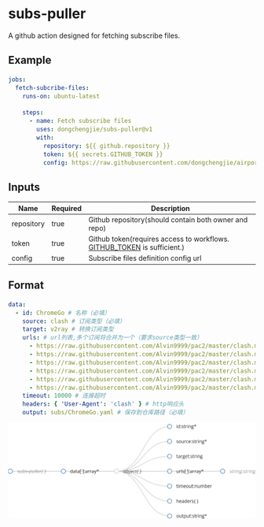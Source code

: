 # subs-puller
A github action designed for fetching subscribe files.

## Example

```yaml
jobs:
  fetch-subcribe-files:
    runs-on: ubuntu-latest

    steps:
      - name: Fetch subscribe files
        uses: dongchengjie/subs-puller@v1
        with:
          repository: ${{ github.repository }}
          token: ${{ secrets.GITHUB_TOKEN }}
          config: https://raw.githubusercontent.com/dongchengjie/airport/main/subs/_config.yaml

```

## Inputs

| Name       | Required | Description                                                  |
| ---------- | -------- | ------------------------------------------------------------ |
| repository | true     | Github repository(should contain both owner and repo)        |
| token      | true     | Github token(requires access to workflows. [GITHUB_TOKEN](https://docs.github.com/en/actions/security-guides/automatic-token-authentication#permissions-for-the-github_token) is sufficient.) |
| config     | true     | Subscribe files definition config url                        |

## Format

```yaml
data:
  - id: ChromeGo # 名称（必填）
    source: clash # 订阅类型（必填）
    target: v2ray # 转换订阅类型
    urls: # url列表,多个订阅将合并为一个（要求source类型一致）
      - https://raw.githubusercontent.com/Alvin9999/pac2/master/clash.meta2/config.yaml
      - https://raw.githubusercontent.com/Alvin9999/pac2/master/clash.meta2/1/config.yaml
      - https://raw.githubusercontent.com/Alvin9999/pac2/master/clash.meta2/2/config.yaml
      - https://raw.githubusercontent.com/Alvin9999/pac2/master/clash.meta2/3/config.yaml
      - https://raw.githubusercontent.com/Alvin9999/pac2/master/clash.meta2/13/config.yaml
      - https://raw.githubusercontent.com/Alvin9999/pac2/master/clash.meta2/15/config.yaml
    timeout: 10000 # 连接超时
    headers: { 'User-Agent': 'clash' } # http响应头
    output: subs/ChromeGo.yaml # 保存到仓库路径（必填）
```

![schema](https://raw.githubusercontent.com/dongchengjie/subs-puller/main/schema.png)
